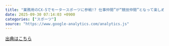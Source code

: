```yaml
---
title: "業務用のCX-5でモータースポーツに参戦!? 仕事仲間”が“競技仲間”となって楽しめるデイラリー（Auto Messe Web） - Yahoo!ニュース"
date: 2025-09-30 07:14:03 +0900
categories: ["スポーツ"]
source: "https://www.google-analytics.com/analytics.js"
---
```


[出典はこちら](https://www.google-analytics.com/analytics.js)
